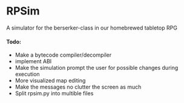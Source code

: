 # RPSim
A simulator for the berserker-class in our homebrewed tabletop RPG

#### Todo:
* Make a bytecode compiler/decompiler
* implement ABI
* Make the simulation prompt the user for possible changes during execution
* More visualized map editing
* Make the messages no clutter the screen as much
* Split rpsim.py into multible files
